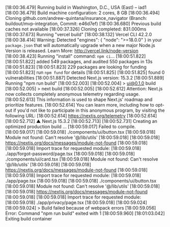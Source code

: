 [18:00:36.479] Running build in Washington, D.C., USA (East) – iad1
[18:00:36.479] Build machine configuration: 2 cores, 8 GB
[18:00:36.494] Cloning github.com/andrew-quintana/insurance_navigator (Branch: buildout/mvp-integration, Commit: e46d7ef)
[18:00:36.680] Previous build caches not available
[18:00:37.326] Cloning completed: 831.000ms
[18:00:37.673] Running "vercel build"
[18:00:38.132] Vercel CLI 42.2.0
[18:00:38.414] Warning: Detected "engines": { "node": ">=18.0.0" } in your `package.json` that will automatically upgrade when a new major Node.js Version is released. Learn More: http://vercel.link/node-version
[18:00:38.423] Running "install" command: `npm ci`...
[18:00:51.822] 
[18:00:51.822] added 549 packages, and audited 550 packages in 13s
[18:00:51.823] 
[18:00:51.823] 229 packages are looking for funding
[18:00:51.823]   run `npm fund` for details
[18:00:51.825] 
[18:00:51.825] found 0 vulnerabilities
[18:00:51.887] Detected Next.js version: 15.3.2
[18:00:51.889] Running "npm run build"
[18:00:52.003] 
[18:00:52.004] > ui@0.1.0 build
[18:00:52.005] > next build
[18:00:52.005] 
[18:00:52.612] Attention: Next.js now collects completely anonymous telemetry regarding usage.
[18:00:52.613] This information is used to shape Next.js' roadmap and prioritize features.
[18:00:52.614] You can learn more, including how to opt-out if you'd not like to participate in this anonymous program, by visiting the following URL:
[18:00:52.614] https://nextjs.org/telemetry
[18:00:52.614] 
[18:00:52.712]    ▲ Next.js 15.3.2
[18:00:52.713] 
[18:00:52.731]    Creating an optimized production build ...
[18:00:59.017] Failed to compile.
[18:00:59.017] 
[18:00:59.018] ./components/ui/button.tsx
[18:00:59.018] Module not found: Can't resolve '@/lib/utils'
[18:00:59.018] 
[18:00:59.018] https://nextjs.org/docs/messages/module-not-found
[18:00:59.018] 
[18:00:59.018] Import trace for requested module:
[18:00:59.018] ./app/forgot-password/page.tsx
[18:00:59.018] 
[18:00:59.018] ./components/ui/card.tsx
[18:00:59.018] Module not found: Can't resolve '@/lib/utils'
[18:00:59.018] 
[18:00:59.018] https://nextjs.org/docs/messages/module-not-found
[18:00:59.018] 
[18:00:59.018] Import trace for requested module:
[18:00:59.018] ./app/page.tsx
[18:00:59.018] 
[18:00:59.018] ./components/ui/button.tsx
[18:00:59.018] Module not found: Can't resolve '@/lib/utils'
[18:00:59.018] 
[18:00:59.018] https://nextjs.org/docs/messages/module-not-found
[18:00:59.018] 
[18:00:59.018] Import trace for requested module:
[18:00:59.018] ./app/privacy/page.tsx
[18:00:59.018] 
[18:00:59.024] 
[18:00:59.024] > Build failed because of webpack errors
[18:00:59.056] Error: Command "npm run build" exited with 1
[18:00:59.960] 
[18:01:03.042] Exiting build container